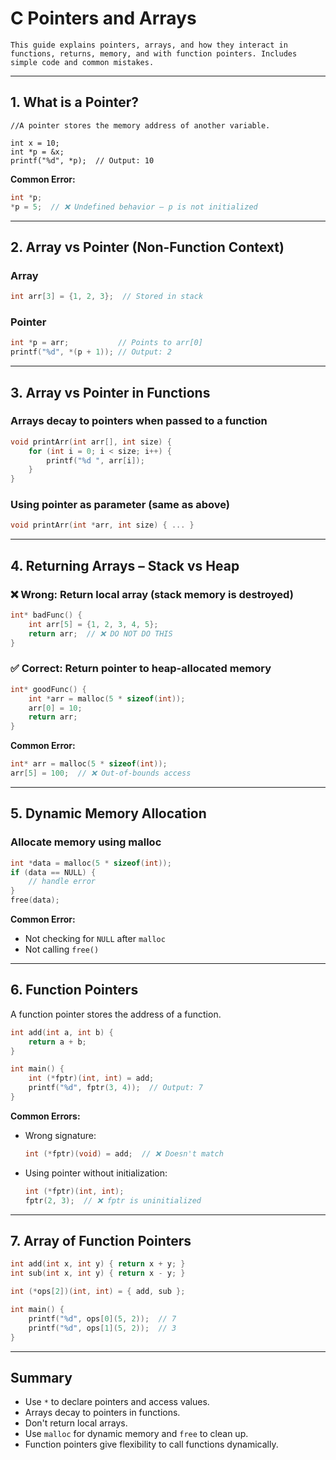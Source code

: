
# C Pointers and Arrays
```
This guide explains pointers, arrays, and how they interact in functions, returns, memory, and with function pointers. Includes simple code and common mistakes.
```
---

## 1. What is a Pointer?
```
//A pointer stores the memory address of another variable.

int x = 10;
int *p = &x;
printf("%d", *p);  // Output: 10
```

**Common Error:**
```c
int *p;
*p = 5;  // ❌ Undefined behavior – p is not initialized
```

---

## 2. Array vs Pointer (Non-Function Context)

### Array

```c
int arr[3] = {1, 2, 3};  // Stored in stack
```

### Pointer

```c
int *p = arr;           // Points to arr[0]
printf("%d", *(p + 1)); // Output: 2
```

---

## 3. Array vs Pointer in Functions

### Arrays decay to pointers when passed to a function

```c
void printArr(int arr[], int size) {
    for (int i = 0; i < size; i++) {
        printf("%d ", arr[i]);
    }
}
```

### Using pointer as parameter (same as above)

```c
void printArr(int *arr, int size) { ... }
```

---

## 4. Returning Arrays – Stack vs Heap

### ❌ Wrong: Return local array (stack memory is destroyed)

```c
int* badFunc() {
    int arr[5] = {1, 2, 3, 4, 5};
    return arr;  // ❌ DO NOT DO THIS
}
```

### ✅ Correct: Return pointer to heap-allocated memory

```c
int* goodFunc() {
    int *arr = malloc(5 * sizeof(int));
    arr[0] = 10;
    return arr;
}
```

**Common Error:**
```c
int* arr = malloc(5 * sizeof(int));
arr[5] = 100;  // ❌ Out-of-bounds access
```

---

## 5. Dynamic Memory Allocation

### Allocate memory using malloc

```c
int *data = malloc(5 * sizeof(int));
if (data == NULL) {
    // handle error
}
free(data);
```

**Common Error:**
- Not checking for `NULL` after `malloc`
- Not calling `free()`

---

## 6. Function Pointers

A function pointer stores the address of a function.

```c
int add(int a, int b) {
    return a + b;
}

int main() {
    int (*fptr)(int, int) = add;
    printf("%d", fptr(3, 4));  // Output: 7
}
```

**Common Errors:**
- Wrong signature:
  ```c
  int (*fptr)(void) = add;  // ❌ Doesn't match
  ```
- Using pointer without initialization:
  ```c
  int (*fptr)(int, int);
  fptr(2, 3);  // ❌ fptr is uninitialized
  ```

---

## 7. Array of Function Pointers

```c
int add(int x, int y) { return x + y; }
int sub(int x, int y) { return x - y; }

int (*ops[2])(int, int) = { add, sub };

int main() {
    printf("%d", ops[0](5, 2));  // 7
    printf("%d", ops[1](5, 2));  // 3
}
```

---

## Summary

- Use `*` to declare pointers and access values.
- Arrays decay to pointers in functions.
- Don't return local arrays.
- Use `malloc` for dynamic memory and `free` to clean up.
- Function pointers give flexibility to call functions dynamically.
